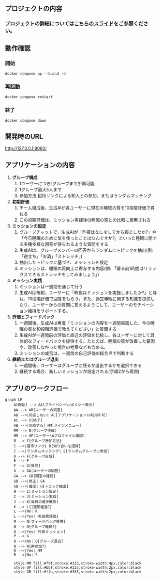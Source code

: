 ## プロジェクトの内容
### プロジェクトの詳細については[こちらのスライド](https://drive.google.com/file/d/1-cg-w1o8ChLe7OrUrruJjhZo_iL6T0X3/view?usp=sharing)をご参照ください。

## 動作確認

### 開始
```
docker compose up --build -d
```
### 再起動
```
docker compose restart
```
### 終了
```
docker compose down
```
## 開発時のURL

http://127.0.0.1:8080/

## アプリケーションの内容
1. **グループ構成**
    1. 1ユーザーにつき1グループまで所属可能
    2. 1グループ最大5人まで
    3. 参加方法:招待リンクによる知人との参加、またはランダムマッチング
2. **初期評価**
    1.  チーム組成後、生成AIが各ユーザーに現在の睡眠の質を10段階評価で尋ねる
    2. この初期評価は、ミッション実践後の睡眠の質との比較に使用される
3. **ミッションの設定**
    1. グループチャットで、生成AIが「昨夜はなにをしてから寝ましたか?」や「今日睡眠のために気を使ったことはなんですか?」といった睡眠に関する多種多様な回答が得られるような質問をする
    2. 生成AIは、グループメンバーの回答からランダムにトピックを抽出(例: 「逆立ち」「お酒」「ストレッチ」)
    3. 抽出したトピックに基づき、ミッションを設定
    4. ミッションは、睡眠の質向上に寄与する内容(例: 「寝る前1時間はリラックスできるストレッチをしてみましょう」)
4. **ミッション実践**
    1. ミッションは一週間を通じて行う
    2. 生成AIは毎朝、ユーザーに「昨夜はミッションを実施しましたか?」と尋ね、10段階評価で回答をもらう。また、適宜睡眠に関する知識を提供したり、ユーザーからの質問に答えるようにして、ユーザーのモチベーション維持をサポートする。
5. **評価とフィードバック**
    1. 一週間後、生成AIは再度「ミッションの内容を一週間実践した、今の睡眠の質を10段階評価で教えてください」と質問する
    2. 生成AIが一週間前の評価と直近の評価を比較し、各ユーザーに対して具体的なフィードバックを提供する。たとえば、睡眠の質が改善した要因や、改善しなかった場合の考察なども含める。
    3. ミッションの成否は、一週間の自己評価の総合点で判断する
6. **継続またはグループ退出**
    1. 一週間後、ユーザーはグループに残るか退出するかを選択できる
    2. 継続する場合、新しいミッションが設定される(手順2から再開)
## アプリのワークフロー
```mermaid
graph LR
    A[開始] --> AA[プライバシー\nポリシー表示]
    AA --> AB{ユーザーの同意}
    AB -->|同意しない| AC[アプリケーション\n利用不可]
    AC --> S[終了]
    AB -->|同意する| MM[メインメニュー]
    MM --> B[グループ作成]
    MM --> UP[ユーザー\nプロファイル確認]
    B --> C{グループ参加方法}
    C -->|招待リンク| D[知り合いを招待]
    C -->|ランダムマッチング| E[ランダムグループに参加]
    D --> F[グループ形成]
    E --> F
    F --> G[質問]
    G --> GA[ユーザーの回答]
    GA --> GB{回答の確認}
    GB -->|修正| GA
    GB -->|確定| H[トピック抽出]
    H --> I[ミッション設定]
    I --> J[ミッション実践]
    J --> K[毎日の進捗確認]
    K --> L{1週間経過?}
    L -->|No| K
    L -->|Yes| M[結果評価]
    M --> N[フィードバック提供]
    N --> O{グループ継続?}
    O -->|Yes| P[新ミッション]
    P --> G
    O -->|No| Q[グループ退出]
    Q --> R{再参加?}
    R -->|Yes| MM
    R -->|No| S
    
    style MM fill:#f9f,stroke:#333,stroke-width:4px,color:black
    style UP fill:#bbf,stroke:#333,stroke-width:2px,color:black
    style GB fill:#ffa,stroke:#333,stroke-width:2px,color:black
```
